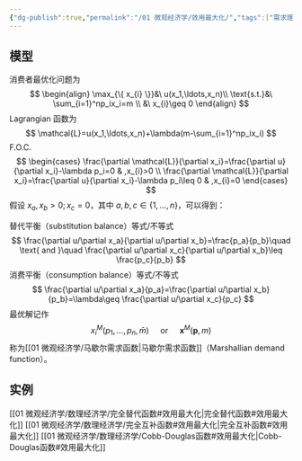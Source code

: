 ```yaml
---
{"dg-publish":true,"permalink":"/01 微观经济学/效用最大化/","tags":["需求理论"],"created":"2024-07-22T16:28:25.000+08:00","updated":"2024-10-04T14:44:54.935+08:00"}
---
```


## 模型

消费者最优化问题为
$$
\begin{align}
\max_{\{ x_{i} \}}&\ u(x_1,\ldots,x_n)\\
\text{s.t.}&\ \sum_{i=1}^np_ix_i=m \\
&\ x_{i}\geq 0
\end{align}
$$
Lagrangian 函数为
$$
\mathcal{L}=u(x_1,\ldots,x_n)+\lambda(m-\sum_{i=1}^np_ix_i)
$$
F.O.C.
$$
\begin{cases}
\frac{\partial \mathcal{L}}{\partial x_i}=\frac{\partial u}{\partial x_i}-\lambda p_i=0 & ,x_{i}>0 \\
\frac{\partial \mathcal{L}}{\partial x_i}=\frac{\partial u}{\partial x_i}-\lambda p_i\leq  0 & ,x_{i}=0
\end{cases}
$$
假设 $x_{a},x_{b}>0;x_{c}=0$，其中 $a,b,c\in \{ 1,\dots,n \}$，可以得到：

替代平衡（substitution balance）等式/不等式
$$
\frac{\partial u/\partial x_a}{\partial u/\partial x_b}=\frac{p_a}{p_b}\quad \text{ and }\quad \frac{\partial u/\partial x_c}{\partial u/\partial x_b}\leq \frac{p_c}{p_b}
$$
消费平衡（consumption balance）等式/不等式
$$
\frac{\partial u/\partial x_a}{p_a}=\frac{\partial u/\partial x_b}{p_b}=\lambda\geq \frac{\partial u/\partial x_c}{p_c}
$$
最优解记作
$$
x_{i}^M(p_{1},\dots,p_{n},\bar{m})\quad\text{ or }\quad\mathbf{x}^M(\mathbf{p},m)
$$
称为[[01 微观经济学/马歇尔需求函数\|马歇尔需求函数]]（Marshallian demand function）。



## 实例

[[01 微观经济学/数理经济学/完全替代函数#效用最大化\|完全替代函数#效用最大化]]
[[01 微观经济学/数理经济学/完全互补函数#效用最大化\|完全互补函数#效用最大化]]
[[01 微观经济学/数理经济学/Cobb-Douglas函数#效用最大化\|Cobb-Douglas函数#效用最大化]]
